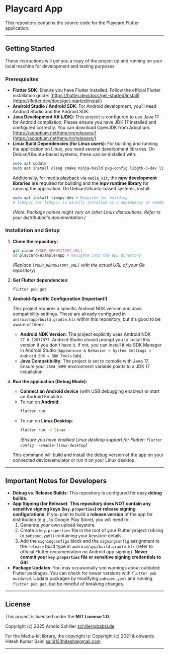 # Playcard App

This repository contains the source code for the Playcard Flutter application.

---

## Getting Started

These instructions will get you a copy of the project up and running on your local machine for development and testing purposes.

### Prerequisites

* **Flutter SDK**: Ensure you have Flutter installed. Follow the official Flutter installation guide: [https://flutter.dev/docs/get-started/install](https://flutter.dev/docs/get-started/install)
* **Android Studio / Android SDK**: For Android development, you'll need Android Studio and the Android SDK.
* **Java Development Kit (JDK)**: This project is configured to use Java 17 for Android compilation. Please ensure you have JDK 17 installed and configured correctly. You can download OpenJDK from Adoptium: [https://adoptium.net/temurin/releases/](https://adoptium.net/temurin/releases/)
* **Linux Build Dependencies (for Linux users)**:
    For building and running the application on Linux, you need several development libraries. On Debian/Ubuntu-based systems, these can be installed with:
    ```bash
    sudo apt update
    sudo apt install clang cmake ninja-build pkg-config libgtk-3-dev libappindicator3-dev
    ```
    Additionally, for media playback via `media_kit`, the **mpv development libraries** are required for building and the **mpv runtime library** for running the application. On Debian/Ubuntu-based systems, install:
    ```bash
    sudo apt install libmpv-dev # Required for building
    # libmpv1 (or libmpv) is usually installed as a dependency or needed for runtime
    ```
    *(Note: Package names might vary on other Linux distributions. Refer to your distribution's documentation.)*

### Installation and Setup

1.  **Clone the repository:**
    ```bash
    git clone [YOUR_REPOSITORY_URL]
    cd playcard/example/app # Navigate into the app directory
    ```
    *(Replace `[YOUR_REPOSITORY_URL]` with the actual URL of your Git repository)*

2.  **Get Flutter dependencies:**
    ```bash
    flutter pub get
    ```

3.  **Android-Specific Configuration (Important!)**

    This project requires a specific Android NDK version and Java compatibility settings. These are already configured in `android/app/build.gradle.kts` within this repository, but it's good to be aware of them:

    * **Android NDK Version**: The project explicitly uses Android NDK `27.0.12077973`. Android Studio should prompt you to install this version if you don't have it. If not, you can install it via SDK Manager in Android Studio (`Appearance & Behavior > System Settings > Android SDK > SDK Tools` tab).
    * **Java Compatibility**: The project is set to compile with Java 17. Ensure your `JAVA_HOME` environment variable points to a JDK 17 installation.

4.  **Run the application (Debug Mode):**

    * **Connect an Android device** (with USB debugging enabled) or start an Android Emulator.
    * To run on **Android**:
        ```bash
        flutter run
        ```
    * To run on **Linux Desktop**:
        ```bash
        flutter run -d linux
        ```
        *(Ensure you have enabled Linux desktop support for Flutter: `flutter config --enable-linux-desktop`)*

    This command will build and install the debug version of the app on your connected device/emulator or run it on your Linux desktop.

---

## Important Notes for Developers

* **Debug vs. Release Builds**: This repository is configured for easy **debug builds**.
* **App Signing (for Release)**: **This repository does NOT contain any sensitive signing keys (`key.properties`) or release signing configurations.** If you plan to build a **release version** of the app for distribution (e.g., to Google Play Store), you will need to:
    1.  Generate your own upload keystore.
    2.  Create a `key.properties` file in the root of your Flutter project (sibling to `pubspec.yaml`) containing your keystore details.
    3.  Add the `signingConfigs` block and the `signingConfig` assignment to the `release` build type in `android/app/build.gradle.kts` (refer to official Flutter documentation on Android app signing).
    **Never commit your `key.properties` file or sensitive signing credentials to Git!**
* **Package Updates**: You may occasionally see warnings about outdated Flutter packages. You can check for newer versions with `flutter pub outdated`. Update packages by modifying `pubspec.yaml` and running `flutter pub get`, but be mindful of breaking changes.

---

## License

This project is licensed under the **MIT License 1.0**.

Copyright (c) 2025 Arnold Schiller <schiller@babsi.de>

For the Media-kit library, the copyright is:
Copyright (c) 2021 & onwards Hitesh Kumar Saini <saini123hitesh@gmail.com>

---
